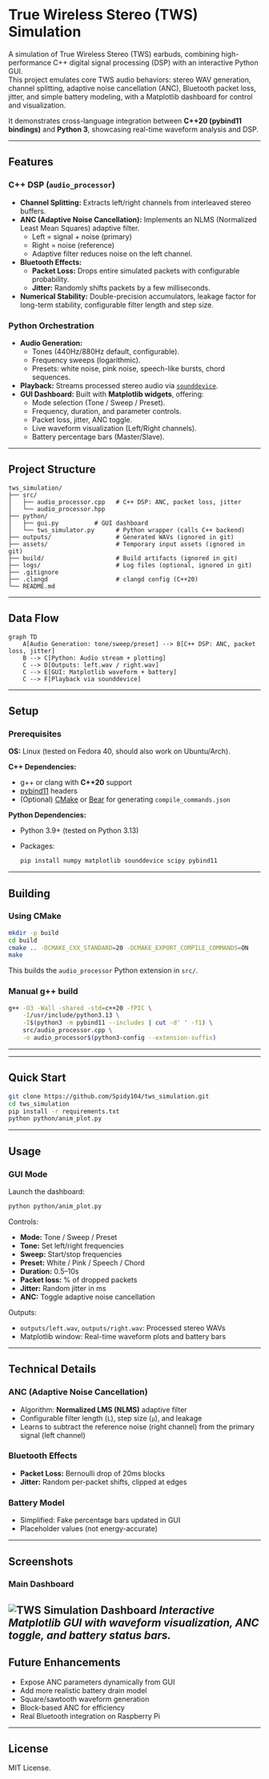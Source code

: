 # True Wireless Stereo (TWS) Simulation

A simulation of True Wireless Stereo (TWS) earbuds, combining high-performance C++ digital signal processing (DSP) with an interactive Python GUI.  
This project emulates core TWS audio behaviors: stereo WAV generation, channel splitting, adaptive noise cancellation (ANC), Bluetooth packet loss, jitter, and simple battery modeling, with a Matplotlib dashboard for control and visualization.

It demonstrates cross-language integration between **C++20 (pybind11 bindings)** and **Python 3**, showcasing real-time waveform analysis and DSP.

---

## Features

### C++ DSP (`audio_processor`)
- **Channel Splitting:** Extracts left/right channels from interleaved stereo buffers.
- **ANC (Adaptive Noise Cancellation):** Implements an NLMS (Normalized Least Mean Squares) adaptive filter.  
  - Left = signal + noise (primary)  
  - Right = noise (reference)  
  - Adaptive filter reduces noise on the left channel.
- **Bluetooth Effects:**
  - **Packet Loss:** Drops entire simulated packets with configurable probability.  
  - **Jitter:** Randomly shifts packets by a few milliseconds.
- **Numerical Stability:** Double-precision accumulators, leakage factor for long-term stability, configurable filter length and step size.

### Python Orchestration
- **Audio Generation:**
  - Tones (440Hz/880Hz default, configurable).
  - Frequency sweeps (logarithmic).
  - Presets: white noise, pink noise, speech-like bursts, chord sequences.
- **Playback:** Streams processed stereo audio via [`sounddevice`](https://python-sounddevice.readthedocs.io).
- **GUI Dashboard:** Built with **Matplotlib widgets**, offering:
  - Mode selection (Tone / Sweep / Preset).
  - Frequency, duration, and parameter controls.
  - Packet loss, jitter, ANC toggle.
  - Live waveform visualization (Left/Right channels).
  - Battery percentage bars (Master/Slave).

---

## Project Structure

```
tws_simulation/
├── src/
│   ├── audio_processor.cpp   # C++ DSP: ANC, packet loss, jitter
│   └── audio_processor.hpp
├── python/
│   ├── gui.py          # GUI dashboard
│   └── tws_simulator.py      # Python wrapper (calls C++ backend)
├── outputs/                  # Generated WAVs (ignored in git)
├── assets/                   # Temporary input assets (ignored in git)
├── build/                    # Build artifacts (ignored in git)
├── logs/                     # Log files (optional, ignored in git)
├── .gitignore
├── .clangd                   # clangd config (C++20)
└── README.md
```

---

## Data Flow

```mermaid
graph TD
    A[Audio Generation: tone/sweep/preset] --> B[C++ DSP: ANC, packet loss, jitter]
    B --> C[Python: Audio stream + plotting]
    C --> D[Outputs: left.wav / right.wav]
    C --> E[GUI: Matplotlib waveform + battery]
    C --> F[Playback via sounddevice]
```

---

## Setup

### Prerequisites

**OS:** Linux (tested on Fedora 40, should also work on Ubuntu/Arch).

**C++ Dependencies:**

* g++ or clang with **C++20** support
* [pybind11](https://github.com/pybind/pybind11) headers
* (Optional) [CMake](https://cmake.org) or [Bear](https://github.com/rizsotto/Bear) for generating `compile_commands.json`

**Python Dependencies:**

* Python 3.9+ (tested on Python 3.13)
* Packages:

  ```bash
  pip install numpy matplotlib sounddevice scipy pybind11
  ```

---

## Building

### Using CMake

```bash
mkdir -p build
cd build
cmake .. -DCMAKE_CXX_STANDARD=20 -DCMAKE_EXPORT_COMPILE_COMMANDS=ON
make
```

This builds the `audio_processor` Python extension in `src/`.

### Manual g++ build

```bash
g++ -O3 -Wall -shared -std=c++20 -fPIC \
    -I/usr/include/python3.13 \
    -I$(python3 -m pybind11 --includes | cut -d' ' -f1) \
    src/audio_processor.cpp \
    -o audio_processor$(python3-config --extension-suffix)
```

---
---
## Quick Start
```bash
git clone https://github.com/Spidy104/tws_simulation.git
cd tws_simulation
pip install -r requirements.txt
python python/anim_plot.py
```
---

## Usage

### GUI Mode

Launch the dashboard:

```bash
python python/anim_plot.py
```

Controls:

* **Mode:** Tone / Sweep / Preset
* **Tone:** Set left/right frequencies
* **Sweep:** Start/stop frequencies
* **Preset:** White / Pink / Speech / Chord
* **Duration:** 0.5–10s
* **Packet loss:** % of dropped packets
* **Jitter:** Random jitter in ms
* **ANC:** Toggle adaptive noise cancellation

Outputs:

* `outputs/left.wav`, `outputs/right.wav`: Processed stereo WAVs
* Matplotlib window: Real-time waveform plots and battery bars

---

## Technical Details

### ANC (Adaptive Noise Cancellation)

* Algorithm: **Normalized LMS (NLMS)** adaptive filter
* Configurable filter length (`L`), step size (`μ`), and leakage
* Learns to subtract the reference noise (right channel) from the primary signal (left channel)

### Bluetooth Effects

* **Packet Loss:** Bernoulli drop of 20ms blocks
* **Jitter:** Random per-packet shifts, clipped at edges

### Battery Model

* Simplified: Fake percentage bars updated in GUI
* Placeholder values (not energy-accurate)

---

## Screenshots

### Main Dashboard
![TWS Simulation Dashboard](image.png)
*Interactive Matplotlib GUI with waveform visualization, ANC toggle, and battery status bars.*
---

## Future Enhancements

* Expose ANC parameters dynamically from GUI
* Add more realistic battery drain model
* Square/sawtooth waveform generation
* Block-based ANC for efficiency
* Real Bluetooth integration on Raspberry Pi

---

## License

MIT License.